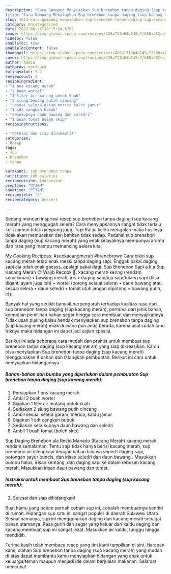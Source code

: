 ```yaml
---
description: "Cara Gampang Menyiapkan Sup brenebon tanpa daging (sup kacang merah), Enak Banget"
title: "Cara Gampang Menyiapkan Sup brenebon tanpa daging (sup kacang merah), Enak Banget"
slug: 1614-cara-gampang-menyiapkan-sup-brenebon-tanpa-daging-sup-kacang-merah-enak-banget
category: Uncategorized
date: 2022-06-25T18:15:04.670Z
image: https://img-global.cpcdn.com/recipes/428a711b84b245c7/680x482cq70/sup-brenebon-tanpa-daging-sup-kacang-merah-foto-resep-utama.jpg
hideToc: false
enableToc: true
enableTocContent: false
thumbnail: https://img-global.cpcdn.com/recipes/428a711b84b245c7/680x482cq70/sup-brenebon-tanpa-daging-sup-kacang-merah-foto-resep-utama.jpg
cover: https://img-global.cpcdn.com/recipes/428a711b84b245c7/680x482cq70/sup-brenebon-tanpa-daging-sup-kacang-merah-foto-resep-utama.jpg
author: Admin
authorAv: notfound
ratingvalue: 3.2
reviewcount: 3
recipeingredient:
- "1 ons kacang merah"
- "2 buah wortel"
- "1 liter air matang untuk kuah"
- "2 siung bawang putih cincang"
- "sesuai selera garam merica kaldu jamur"
- "1 sdt cengkeh bubuk"
- "secukupnya daun bawang dan seledri"
- "1 buah tomat boleh skip"
recipeinstructions:

- "Selesai dan siap dinikmati!"
categories:
- Resep
tags:
- sup
- brenebon
- tanpa

katakunci: sup brenebon tanpa 
nutrition: 109 calories
recipecuisine: Indonesian
preptime: "PT36M"
cooktime: "PT32M"
recipeyield: "2"
recipecategory: Dessert

---
```



Sedang mencari inspirasi resep sup brenebon tanpa daging (sup kacang merah) yang menggugah selera? Cara menyiapkannya sangat tidak terlalu sulit namun tidak gampang juga. Tapi Kalau keliru mengolah maka hasilnya tidak akan memuaskan dan bahkan tidak sedap. Padahal sup brenebon tanpa daging (sup kacang merah) yang enak selayaknya mempunyai aroma dan rasa yang mampu memancing selera kita.


My Cooking Recipeas. #supkacangmerah #brenebrown Cara bikin sup kacang merah tetap enak meski tanpa daging sapi. Enggak pakai daging sapi aja udah enak gaesss, apalagi pakai dagi. Sup Brenebon Sapi a.k.a Sup Kacang Merah 😍 Wajib Recook 🤗. kacang merah kering (rendam semalaman) • bawang merah, iris • daging sapi/iga sapi/tulang sapi (bisa diganti ayam juga loh) • wortel (potong sesuai selera) • daun bawang atau sesuai selera • daun seledri • tomat utuh jangan dipotong • bawang putih, iris.

Banyak hal yang sedikit banyak berpengaruh terhadap kualitas rasa dari sup brenebon tanpa daging (sup kacang merah), pertama dari jenis bahan, kemudian pemilihan bahan segar hingga cara membuat dan menyajikannya. Tidak usah pusing kalau hendak menyiapkan sup brenebon tanpa daging (sup kacang merah) enak di mana pun anda berada, karena asal sudah tahu triknya maka hidangan ini dapat jadi sajian spesial.


Berikut ini ada beberapa cara mudah dan praktis untuk membuat sup brenebon tanpa daging (sup kacang merah) yang siap dikreasikan. Kamu bisa menyiapkan Sup brenebon tanpa daging (sup kacang merah) menggunakan 8 bahan dan 0 langkah pembuatan. Berikut ini cara untuk menyiapkan hidangannya.

<!--inarticleads1-->

##### Bahan-bahan dan bumbu yang diperlukan dalam pembuatan Sup brenebon tanpa daging (sup kacang merah):

1. Persiapkan 1 ons kacang merah
1. Ambil 2 buah wortel
1. Siapkan 1 liter air matang untuk kuah
1. Sediakan 2 siung bawang putih cincang
1. Ambil sesuai selera garam, merica, kaldu jamur
1. Siapkan 1 sdt cengkeh bubuk
1. Sediakan secukupnya daun bawang dan seledri
1. Ambil 1 buah tomat (boleh skip)


Sup Daging Brenebon ala Resto Manado (Kacang Merah) kacang merah, rendam semalaman. Tentu saja tidak hanya berisi kacang merah, sup brenebon ini dilengkapi dengan bahan lainnya seperti daging sapi, potongan sayur buncis, dan irisan seledri dan daun bawang.. Masukkan bumbu halus, irisan kentang, dan daging sapi ke dalam rebusan kacang merah. Masukkan irisan daun bawang dan tomat. 

<!--inarticleads2-->

##### Instruksi untuk membuat Sup brenebon tanpa daging (sup kacang merah):


1. Selesai dan siap dihidangkan!

Buat kamu yang belum pernah cobain sup ini, cobalah membuatnya sendiri di rumah. Hidangan sup satu ini sangat populer di daerah Sulawesi Utara. Sesuai namanya, sup ini menggunakan daging dan kacang merah sebagai bahan utamanya. Rasa gurih dan segar yang keluar dari kaldu daging dan kacang membuat sup ini sangat lezat. Masukkan air kaldu, tunggu hingga mendidih. 

Terima kasih telah membaca resep yang tim kami tampilkan di sini. Harapan kami, olahan Sup brenebon tanpa daging (sup kacang merah) yang mudah di atas dapat membantu kamu menyiapkan hidangan yang enak untuk keluarga/teman maupun menjadi ide dalam berjualan makanan. Selamat mencoba!
